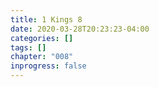 ```yaml
---
title: 1 Kings 8
date: 2020-03-28T20:23:23-04:00
categories: []
tags: []
chapter: "008"
inprogress: false
---
```


